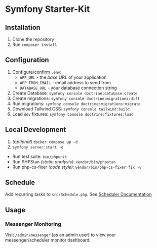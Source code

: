 # Symfony Starter-Kit

## Installation

1. Clone the repository
2. Run `composer install`

## Configuration

1. Configure/confirm `.env`:
    - `APP_URL` - the _base_ URL of your application
    - `APP_FROM_EMAIL` - email address to send from
    - `DATABASE_URL` - your database connection string
2. Create Database: `symfony console doctrine:database:create`
3. Create migrations: `symfony console doctrine:migrations:diff`
4. Run migrations: `symfony console doctrine:migrations:migrate`
5. Download Tailwind CSS: `symfony console tailwind:build`
6. Load `dev` fixtures: `symfony console doctrine:fixtures:load`

## Local Development

1. _(optional)_ `docker compose up -d`
2. `symfony server:start -d`

- Run test suite: `bin/phpunit`
- Run PHPStan _(static analysis)_: `vendor/bin/phpstan`
- Run php-cs-fixer _(code style)_: `vendor/bin/php-cs-fixer fix -v`

## Schedule

Add recurring tasks to `src/Schedule.php`.
See [Scheduler Documentation](https://symfony.com/doc/current/scheduler.html)

## Usage

### Messenger Monitoring

Visit `/admin/messenger` (as an admin user) to view your messenger/scheduler
monitor dashboard.
